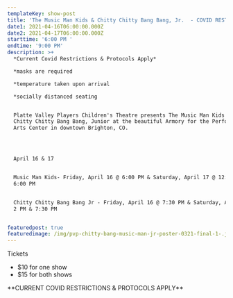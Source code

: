 ```yaml
---
templateKey: show-post
title: 'The Music Man Kids & Chitty Chitty Bang Bang, Jr.  - COVID RESTRICTIONS APPLY'
date1: 2021-04-16T06:00:00.000Z
date2: 2021-04-17T06:00:00.000Z
starttime: '6:00 PM '
endtime: '9:00 PM'
description: >+
  *Current Covid Restrictions & Protocols Apply*

  *masks are required

  *temperature taken upon arrival

  *socially distanced seating


  Platte Valley Players Children's Theatre presents The Music Man Kids and
  Chitty Chitty Bang Bang, Junior at the beautiful Armory for the Performing
  Arts Center in downtown Brighton, CO.  




  April 16 & 17 


  Music Man Kids- Friday, April 16 @ 6:00 PM & Saturday, April 17 @ 12:30 PM &
  6:00 PM


  Chitty Chitty Bang Bang Jr - Friday, April 16 @ 7:30 PM & Saturday, April 17 @
  2 PM & 7:30 PM


featuredpost: true
featuredimage: /img/pvp-chitty-bang-music-man-jr-poster-0321-final-1-.jpg
---
```

Tickets

* $10 for one show 
* $15 for both shows

\*\*CURRENT COVID RESTRICTIONS & PROTOCOLS APPLY\*\*
